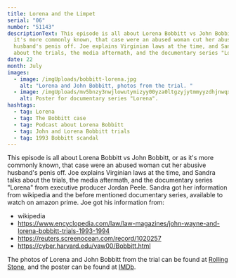 ```yaml
---
title: Lorena and the Limpet
serial: "06"
number: "51143"
descriptionText: This episode is all about Lorena Bobbitt vs John Bobbitt, or as
  it's more commonly known, that case were an abused woman cut her abusive
  husband's penis off. Joe explains Virginian laws at the time, and Sandra talks
  about the trials, the media aftermath, and the documentary series "Lorena".
date: 22
month: July
images:
  - image: /imgUploads/bobbitt-lorena.jpg
    alt: "Lorena and John Bobbitt, photos from the trial. "
  - image: /imgUploads/mv5bnzy3nwjlowutymizyy00yza0ltgzyjytmmyyzdhjnwqxyzjmxkeyxkfqcgdeqxvynjkwnzewmzu-._v1_sy1000_cr0-0-676-1000_al_.jpg
    alt: Poster for documentary series "Lorena".
hashtags:
  - tag: Lorena
  - tag: The Bobbitt case
  - tag: Podcast about Lorena Bobbitt
  - tag: John and Lorena Bobbitt trials
  - tag: 1993 Bobbitt scandal
---
```

This episode is all about Lorena Bobbitt vs John Bobbitt, or as it's more commonly known, that case were an abused woman cut her abusive husband's penis off. Joe explains Virginian laws at the time, and Sandra talks about the trials, the media aftermath, and the documentary series "Lorena" from executive producer Jordan Peele. Sandra got her information from wikipedia and the before mentioned documentary series, available to watch on amazon prime. Joe got his information from: 

* wikipedia
* https://www.encyclopedia.com/law/law-magazines/john-wayne-and-lorena-bobbitt-trials-1993-1994
* https://reuters.screenocean.com/record/1020257
* https://cyber.harvard.edu/vaw00/Bobbitt.html

The photos of Lorena and John Bobbitt from the trial can be found at [Rolling Stone](https://www.rollingstone.it/wp-content/uploads/2018/07/bobbitt-lorena.jpg), and the poster can be found at [IMDb](https://www.imdb.com/title/tt9134666/mediaviewer/rm2724424192).